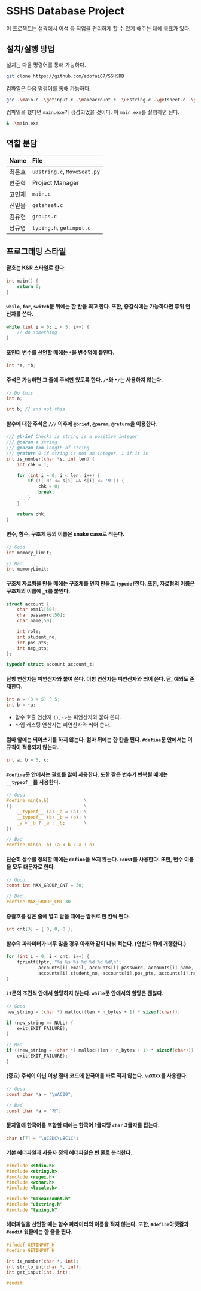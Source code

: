 # SSHS Database Project

이 프로젝트는 설곽에서 이석 등 작업을 편리하게 할 수 있게 해주는 데에 목표가 있다.

## 설치/실행 방법

설치는 다음 명령어를 통해 가능하다.

```bash
git clone https://github.com/adofai07/SSHSDB
```

컴파일은 다음 명령어를 통해 가능하다.

```bash
gcc .\main.c .\getinput.c .\makeaccount.c .\u8string.c .\getsheet.c .\groups.c -o main -lregex
```

컴파일을 했다면 `main.exe`가 생성되었을 것이다. 이 `main.exe`를 실행하면 된다.

```bash
& .\main.exe
```

## 역할 분담

|Name|File|
|:---|:---|
|최은호|`u8string.c`, `MoveSeat.py`|
|안준혁|Project Manager|
|고민재|`main.c`|
|신믿음|`getsheet.c`|
|김유현|`groups.c`|
|남규영|`typing.h`, `getinput.c`|

## 프로그래밍 스타일

#### 괄호는 K&R 스타일로 한다.

```c
int main() {
    return 0;
}
```

#### `while`, `for`, `switch`문 뒤에는 한 칸을 띄고 한다. 또한, 증감식에는 가능하다면 후위 연산자를 쓴다.

```c
while (int i = 0; i < 5; i++) {
    // do something
}
```

#### 포인터 변수를 선언할 때에는 `*`을 변수명에 붙인다.

```c
int *a, *b;
```

#### 주석은 가능하면 그 줄에 주석만 있도록 한다. `/*`와 `*/`는 사용하지 않는다.

```c
// Do this
int a;

int b; // and not this
```

#### 함수에 대한 주석은 `///` 이후에 `@brief`, `@param`, `@return`을 이용한다.

```c
/// @brief Checks is string is a positive integer
/// @param s string
/// @param len length of string
/// @return 0 if string is not an integer, 1 if it is
int is_number(char *s, int len) {
    int chk = 1;

    for (int i = 0; i < len; i++) {
        if (!('0' <= s[i] && s[i] <= '9')) {
            chk = 0;
            break;
        }
    }

    return chk;
}
```

#### 변수, 함수, 구조체 등의 이름은 snake case로 적는다.

```c
// Good
int memory_limit;

// Bad
int memoryLimit;
```

#### 구조체 자료형을 만들 때에는 구조체를 먼저 만들고 `typedef`한다. 또한, 자료형의 이름은 구조체의 이름에 `_t`를 붙인다.

```c
struct account {
    char email[50];
    char password[50];
    char name[50];

    int role;
    int student_no;
    int pos_pts;
    int neg_pts;
};

typedef struct account account_t;
```

#### 단항 연산자는 피연산자와 붙여 쓴다. 이항 연산자는 피연산자와 띄어 쓴다. 단, 예외도 존재한다.

```c
int a = (3 + 5) ^ 5;
int b = ~a;
```

* 함수 호출 연산자 `()`, `->`는 피연산자와 붙여 쓴다.
* 타입 캐스팅 연산자는 피연산자와 띄어 쓴다.

#### 컴마 앞에는 띄어쓰기를 하지 않는다. 컴마 뒤에는 한 칸을 띈다. `#define`문 안에서는 이 규칙이 적용되지 않는다.

```c
int a, b = 5, c;
```

#### `#define`문 안에서는 괄호를 많이 사용한다. 또한 같은 변수가 반복될 때에는 `__typeof__`를 사용한다.

```c
// Good
#define min(a,b)             \
({                           \
    __typeof__ (a) _a = (a); \
    __typeof__ (b) _b = (b); \
    _a < _b ? _a : _b;       \
})

// Bad
#define min(a, b) (a < b ? a : b)
```

#### 단순히 상수를 정의할 때에는 `define`을 쓰지 않는다. `const`를 사용한다. 또한, 변수 이름을 모두 대문자로 한다.

```c
// Good
const int MAX_GROUP_CNT = 30;

// Bad
#define MAX_GROUP_CNT 30
```

#### 중괄호를 같은 줄에 열고 닫을 때에는 앞뒤로 한 칸씩 띈다.

```c
int cnt[3] = { 0, 0, 0 };
```

#### 함수의 파라미터가 너무 많을 경우 아래와 같이 나눠 적는다. (연산자 뒤에 개행한다.)

```c
for (int i = 0; i < cnt; i++) {
    fprintf(fptr, "%s %s %s %d %d %d %d\n",
            accounts[i].email, accounts[i].password, accounts[i].name, accounts[i].role,
            accounts[i].student_no, accounts[i].pos_pts, accounts[i].neg_pts);
}
```

#### `if`문의 조건식 안에서 할당하지 않는다. `while`문 안에서의 할당은 괜찮다.

```c
// Good
new_string = (char *) malloc((len + n_bytes + 1) * sizeof(char));

if (new_string == NULL) {
    exit(EXIT_FAILURE);
}

// Bad
if ((new_string = (char *) malloc((len + n_bytes + 1) * sizeof(char))) == NULL) {
    exit(EXIT_FAILURE);
}
```

#### (중요) 주석이 아닌 이상 절대 코드에 한국어를 바로 적지 않는다. `\uXXXX`를 사용한다.

```c
// Good
const char *a = "\uAC00";

// Bad
const char *a = "가";
```

#### 문자열에 한국어를 포함할 때에는 한국어 1글자당 `char` 3글자를 잡는다.

```c
char s[7] = "\uC2DC\uBC1C";
```

#### 기본 헤더파일과 사용자 정의 헤더파일은 빈 줄로 분리한다.

```c
#include <stdio.h>
#include <string.h>
#include <regex.h>
#include <wchar.h>
#include <locale.h>

#include "makeaccount.h"
#include "u8string.h"
#include "typing.h"
```

#### 헤더파일을 선언할 때는 함수 파라미터의 이름을 적지 않는다. 또한, `#define`아랫줄과 `#endif` 윗줄에는 한 줄을 띈다.

```c
#ifndef GETINPUT_H
#define GETINPUT_H

int is_number(char *, int);
int str_to_int(char *, int);
int get_input(int, int);

#endif
```